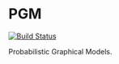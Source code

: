 # PGM
[![Build Status](http://drone.jakke.se/api/badges/jakkes/LGBN/status.svg)](http://drone.jakke.se/jakkes/PGM)

Probabilistic Graphical Models.
